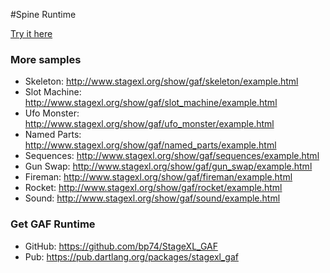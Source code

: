#Spine Runtime

[Try it here](http://www.stagexl.org/samples/gaf/ "GAF Sample")

### More samples

* Skeleton: <http://www.stagexl.org/show/gaf/skeleton/example.html>  
* Slot Machine: <http://www.stagexl.org/show/gaf/slot_machine/example.html>  
* Ufo Monster: <http://www.stagexl.org/show/gaf/ufo_monster/example.html>  
* Named Parts: <http://www.stagexl.org/show/gaf/named_parts/example.html>  
* Sequences: <http://www.stagexl.org/show/gaf/sequences/example.html>  
* Gun Swap: <http://www.stagexl.org/show/gaf/gun_swap/example.html>  
* Fireman: <http://www.stagexl.org/show/gaf/fireman/example.html>  
* Rocket: <http://www.stagexl.org/show/gaf/rocket/example.html>  
* Sound: <http://www.stagexl.org/show/gaf/sound/example.html>


### Get GAF Runtime

* GitHub: <https://github.com/bp74/StageXL_GAF>  
* Pub: <https://pub.dartlang.org/packages/stagexl_gaf>
 
